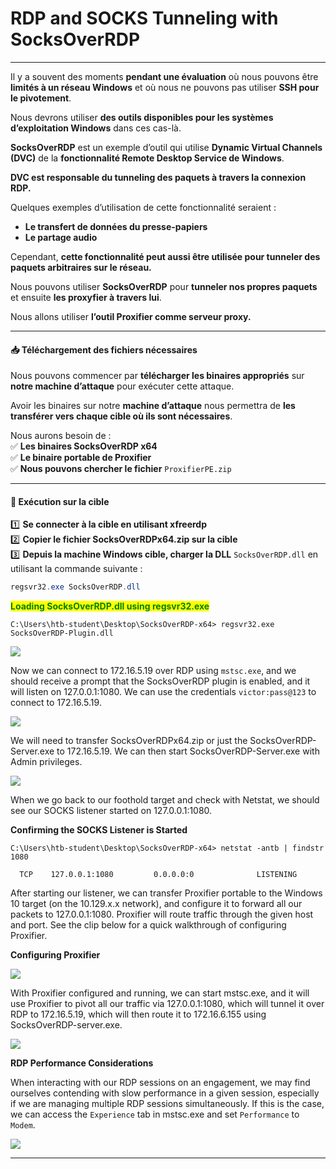 # RDP and SOCKS Tunneling with SocksOverRDP

***

Il y a souvent des moments **pendant une évaluation** où nous pouvons être **limités à un réseau Windows** et où nous ne pouvons pas utiliser **SSH pour le pivotement**.

Nous devrons utiliser **des outils disponibles pour les systèmes d’exploitation Windows** dans ces cas-là.

**SocksOverRDP** est un exemple d’outil qui utilise **Dynamic Virtual Channels (DVC)** de la **fonctionnalité Remote Desktop Service de Windows**.

**DVC est responsable du tunneling des paquets à travers la connexion RDP.**

Quelques exemples d’utilisation de cette fonctionnalité seraient :

* **Le transfert de données du presse-papiers**
* **Le partage audio**

Cependant, **cette fonctionnalité peut aussi être utilisée pour tunneler des paquets arbitraires sur le réseau.**

Nous pouvons utiliser **SocksOverRDP** pour **tunneler nos propres paquets** et ensuite **les proxyfier à travers lui**.

Nous allons utiliser **l’outil Proxifier comme serveur proxy.**

***

#### 📥 **Téléchargement des fichiers nécessaires**

Nous pouvons commencer par **télécharger les binaires appropriés** sur **notre machine d’attaque** pour exécuter cette attaque.

Avoir les binaires sur notre **machine d’attaque** nous permettra de **les transférer vers chaque cible où ils sont nécessaires**.

Nous aurons besoin de :\
✅ **Les binaires SocksOverRDP x64**\
✅ **Le binaire portable de Proxifier**\
✅ **Nous pouvons chercher le fichier** `ProxifierPE.zip`

***

#### 🔗 **Exécution sur la cible**

1️⃣ **Se connecter à la cible en utilisant xfreerdp**\
2️⃣ **Copier le fichier SocksOverRDPx64.zip sur la cible**\
3️⃣ **Depuis la machine Windows cible, charger la DLL** `SocksOverRDP.dll` en utilisant la commande suivante :

```powershell
regsvr32.exe SocksOverRDP.dll
```

<mark style="color:green;">**Loading SocksOverRDP.dll using regsvr32.exe**</mark>

```cmd-session
C:\Users\htb-student\Desktop\SocksOverRDP-x64> regsvr32.exe SocksOverRDP-Plugin.dll
```

![](https://academy.hackthebox.com/storage/modules/158/socksoverrdpdll.png)

Now we can connect to 172.16.5.19 over RDP using `mstsc.exe`, and we should receive a prompt that the SocksOverRDP plugin is enabled, and it will listen on 127.0.0.1:1080. We can use the credentials `victor:pass@123` to connect to 172.16.5.19.

![](https://academy.hackthebox.com/storage/modules/158/pivotingtoDC.png)

We will need to transfer SocksOverRDPx64.zip or just the SocksOverRDP-Server.exe to 172.16.5.19. We can then start SocksOverRDP-Server.exe with Admin privileges.

![](https://academy.hackthebox.com/storage/modules/158/executingsocksoverrdpserver.png)

When we go back to our foothold target and check with Netstat, we should see our SOCKS listener started on 127.0.0.1:1080.

**Confirming the SOCKS Listener is Started**

```cmd-session
C:\Users\htb-student\Desktop\SocksOverRDP-x64> netstat -antb | findstr 1080

  TCP    127.0.0.1:1080         0.0.0.0:0              LISTENING
```

After starting our listener, we can transfer Proxifier portable to the Windows 10 target (on the 10.129.x.x network), and configure it to forward all our packets to 127.0.0.1:1080. Proxifier will route traffic through the given host and port. See the clip below for a quick walkthrough of configuring Proxifier.

**Configuring Proxifier**

![](https://academy.hackthebox.com/storage/modules/158/configuringproxifier.gif)

With Proxifier configured and running, we can start mstsc.exe, and it will use Proxifier to pivot all our traffic via 127.0.0.1:1080, which will tunnel it over RDP to 172.16.5.19, which will then route it to 172.16.6.155 using SocksOverRDP-server.exe.

![](https://academy.hackthebox.com/storage/modules/158/rdpsockspivot.png)

**RDP Performance Considerations**

When interacting with our RDP sessions on an engagement, we may find ourselves contending with slow performance in a given session, especially if we are managing multiple RDP sessions simultaneously. If this is the case, we can access the `Experience` tab in mstsc.exe and set `Performance` to `Modem`.

![](https://academy.hackthebox.com/storage/modules/158/rdpexpen.png)

***

